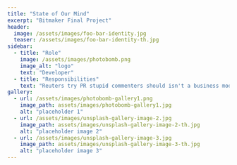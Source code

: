 ```yaml
---
title: "State of Our Mind"
excerpt: "Bitmaker Final Project"
header:
  image: /assets/images/foo-bar-identity.jpg
  teaser: /assets/images/foo-bar-identity-th.jpg
sidebar:
  - title: "Role"
    image: /assets/images/photobomb.png
    image_alt: "logo"
    text: "Developer"
  - title: "Responsibilities"
    text: "Reuters try PR stupid commenters should isn't a business model"
gallery:
  - url: /assets/images/photobomb-gallery1.png
    image_path: assets/images/photobomb-gallery1.jpg
    alt: "placeholder 1"
  - url: /assets/images/unsplash-gallery-image-2.jpg
    image_path: assets/images/unsplash-gallery-image-2-th.jpg
    alt: "placeholder image 2"
  - url: /assets/images/unsplash-gallery-image-3.jpg
    image_path: assets/images/unsplash-gallery-image-3-th.jpg
    alt: "placeholder image 3"
---
```

